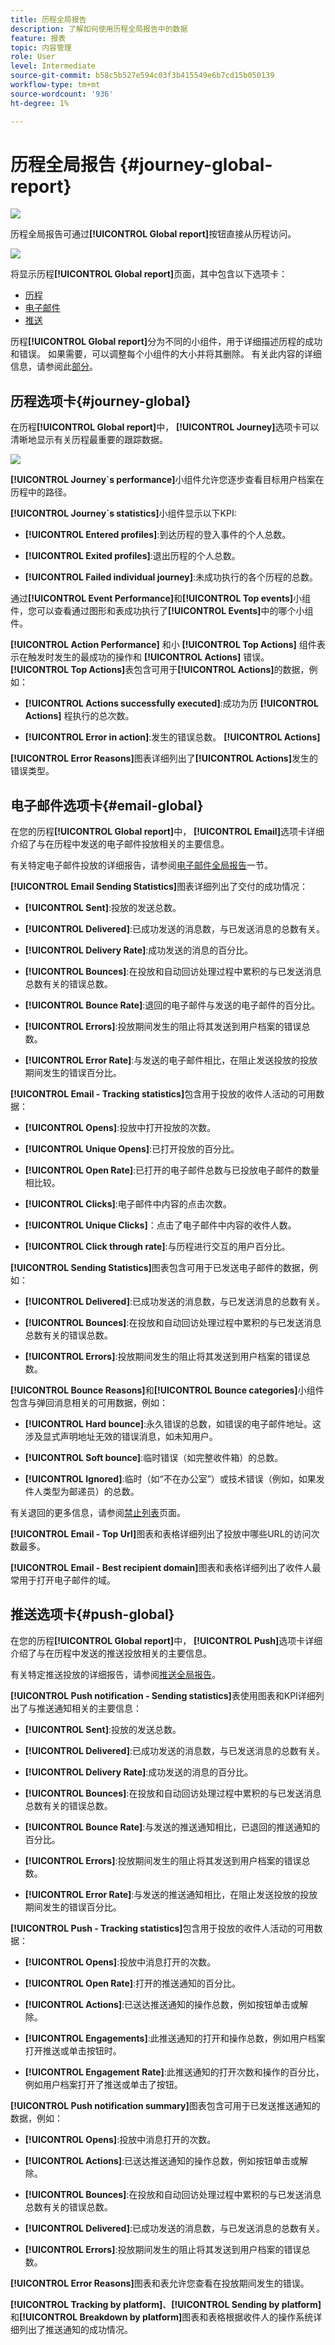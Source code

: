 ```yaml
---
title: 历程全局报告
description: 了解如何使用历程全局报告中的数据
feature: 报表
topic: 内容管理
role: User
level: Intermediate
source-git-commit: b58c5b527e594c03f3b415549e6b7cd15b050139
workflow-type: tm+mt
source-wordcount: '936'
ht-degree: 1%

---
```


# 历程全局报告 {#journey-global-report}

![](../assets/do-not-localize/badge.png)

历程全局报告可通过&#x200B;**[!UICONTROL Global report]**&#x200B;按钮直接从历程访问。

![](../assets/global_report_1.png)

将显示历程&#x200B;**[!UICONTROL Global report]**&#x200B;页面，其中包含以下选项卡：

* [历程](#journey-global)
* [电子邮件](#email-global)
* [推送](#push-global)

历程&#x200B;**[!UICONTROL Global report]**&#x200B;分为不同的小组件，用于详细描述历程的成功和错误。 如果需要，可以调整每个小组件的大小并将其删除。 有关此内容的详细信息，请参阅此[部分](global-report.md#modify-dashboard)。

## 历程选项卡{#journey-global}

在历程&#x200B;**[!UICONTROL Global report]**&#x200B;中， **[!UICONTROL Journey]**&#x200B;选项卡可以清晰地显示有关历程最重要的跟踪数据。

![](../assets/global_report_2.png)

**[!UICONTROL Journey`s performance]**&#x200B;小组件允许您逐步查看目标用户档案在历程中的路径。

**[!UICONTROL Journey`s statistics]**&#x200B;小组件显示以下KPI:

* **[!UICONTROL Entered profiles]**:到达历程的登入事件的个人总数。

* **[!UICONTROL Exited profiles]**:退出历程的个人总数。

* **[!UICONTROL Failed individual journey]**:未成功执行的各个历程的总数。

通过&#x200B;**[!UICONTROL Event Performance]**&#x200B;和&#x200B;**[!UICONTROL Top events]**&#x200B;小组件，您可以查看通过图形和表成功执行了&#x200B;**[!UICONTROL Events]**&#x200B;中的哪个小组件。

**[!UICONTROL Action Performance]** 和小 **[!UICONTROL Top Actions]** 组件表示在触发时发生的最成功的操作和 **[!UICONTROL Actions]** 错误。**[!UICONTROL Top Actions]**&#x200B;表包含可用于&#x200B;**[!UICONTROL Actions]**&#x200B;的数据，例如：

* **[!UICONTROL Actions successfully executed]**:成功为历 **[!UICONTROL Actions]** 程执行的总次数。

* **[!UICONTROL Error in action]**:发生的错误总数。  **[!UICONTROL Actions]**

**[!UICONTROL Error Reasons]**&#x200B;图表详细列出了&#x200B;**[!UICONTROL Actions]**&#x200B;发生的错误类型。

<!--Events by origin-->

## 电子邮件选项卡{#email-global}

在您的历程&#x200B;**[!UICONTROL Global report]**&#x200B;中， **[!UICONTROL Email]**&#x200B;选项卡详细介绍了与在历程中发送的电子邮件投放相关的主要信息。

有关特定电子邮件投放的详细报告，请参阅[电子邮件全局报告](#email-global-report)一节。

**[!UICONTROL Email Sending Statistics]**&#x200B;图表详细列出了交付的成功情况：

* **[!UICONTROL Sent]**:投放的发送总数。

* **[!UICONTROL Delivered]**:已成功发送的消息数，与已发送消息的总数有关。

* **[!UICONTROL Delivery Rate]**:成功发送的消息的百分比。

* **[!UICONTROL Bounces]**:在投放和自动回访处理过程中累积的与已发送消息总数有关的错误总数。

* **[!UICONTROL Bounce Rate]**:退回的电子邮件与发送的电子邮件的百分比。

* **[!UICONTROL Errors]**:投放期间发生的阻止将其发送到用户档案的错误总数。

* **[!UICONTROL Error Rate]**:与发送的电子邮件相比，在阻止发送投放的投放期间发生的错误百分比。

**[!UICONTROL Email - Tracking statistics]**&#x200B;包含用于投放的收件人活动的可用数据：

* **[!UICONTROL Opens]**:投放中打开投放的次数。

* **[!UICONTROL Unique Opens]**:已打开投放的百分比。

* **[!UICONTROL Open Rate]**:已打开的电子邮件总数与已投放电子邮件的数量相比较。

* **[!UICONTROL Clicks]**:电子邮件中内容的点击次数。

* **[!UICONTROL Unique Clicks]**：点击了电子邮件中内容的收件人数。

* **[!UICONTROL Click through rate]**:与历程进行交互的用户百分比。

**[!UICONTROL Sending Statistics]**&#x200B;图表包含可用于已发送电子邮件的数据，例如：

* **[!UICONTROL Delivered]**:已成功发送的消息数，与已发送消息的总数有关。

* **[!UICONTROL Bounces]**:在投放和自动回访处理过程中累积的与已发送消息总数有关的错误总数。

* **[!UICONTROL Errors]**:投放期间发生的阻止将其发送到用户档案的错误总数。

**[!UICONTROL Bounce Reasons]**&#x200B;和&#x200B;**[!UICONTROL Bounce categories]**&#x200B;小组件包含与弹回消息相关的可用数据，例如：

* **[!UICONTROL Hard bounce]**:永久错误的总数，如错误的电子邮件地址。这涉及显式声明地址无效的错误消息，如未知用户。

* **[!UICONTROL Soft bounce]**:临时错误（如完整收件箱）的总数。

* **[!UICONTROL Ignored]**:临时（如“不在办公室”）或技术错误（例如，如果发件人类型为邮递员）的总数。

有关退回的更多信息，请参阅[禁止列表](../suppression-list.md)页面。

**[!UICONTROL Email - Top Url]**&#x200B;图表和表格详细列出了投放中哪些URL的访问次数最多。

**[!UICONTROL Email - Best recipient domain]**&#x200B;图表和表格详细列出了收件人最常用于打开电子邮件的域。

## 推送选项卡{#push-global}

在您的历程&#x200B;**[!UICONTROL Global report]**&#x200B;中， **[!UICONTROL Push]**&#x200B;选项卡详细介绍了与在历程中发送的推送投放相关的主要信息。

有关特定推送投放的详细报告，请参阅[推送全局报告](#push-global-report)。

**[!UICONTROL Push notification - Sending statistics]**&#x200B;表使用图表和KPI详细列出了与推送通知相关的主要信息：

* **[!UICONTROL Sent]**:投放的发送总数。

* **[!UICONTROL Delivered]**:已成功发送的消息数，与已发送消息的总数有关。

* **[!UICONTROL Delivery Rate]**:成功发送的消息的百分比。

* **[!UICONTROL Bounces]**:在投放和自动回访处理过程中累积的与已发送消息总数有关的错误总数。

* **[!UICONTROL Bounce Rate]**:与发送的推送通知相比，已退回的推送通知的百分比。

* **[!UICONTROL Errors]**:投放期间发生的阻止将其发送到用户档案的错误总数。

* **[!UICONTROL Error Rate]**:与发送的推送通知相比，在阻止发送投放的投放期间发生的错误百分比。

**[!UICONTROL Push - Tracking statistics]**&#x200B;包含用于投放的收件人活动的可用数据：

* **[!UICONTROL Opens]**:投放中消息打开的次数。

* **[!UICONTROL Open Rate]**:打开的推送通知的百分比。

* **[!UICONTROL Actions]**:已送达推送通知的操作总数，例如按钮单击或解除。

* **[!UICONTROL Engagements]**:此推送通知的打开和操作总数，例如用户档案打开推送或单击按钮时。

* **[!UICONTROL Engagement Rate]**:此推送通知的打开次数和操作的百分比，例如用户档案打开了推送或单击了按钮。

**[!UICONTROL Push notification summary]**&#x200B;图表包含可用于已发送推送通知的数据，例如：

* **[!UICONTROL Opens]**:投放中消息打开的次数。

* **[!UICONTROL Actions]**:已送达推送通知的操作总数，例如按钮单击或解除。

* **[!UICONTROL Bounces]**:在投放和自动回访处理过程中累积的与已发送消息总数有关的错误总数。

* **[!UICONTROL Delivered]**:已成功发送的消息数，与已发送消息的总数有关。

* **[!UICONTROL Errors]**:投放期间发生的阻止将其发送到用户档案的错误总数。

**[!UICONTROL Error Reasons]**&#x200B;图表和表允许您查看在投放期间发生的错误。

**[!UICONTROL Tracking by platform]**、**[!UICONTROL Sending by platform]**&#x200B;和&#x200B;**[!UICONTROL Breakdown by platform]**&#x200B;图表和表格根据收件人的操作系统详细列出了推送通知的成功情况。
